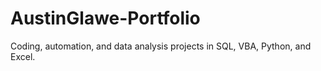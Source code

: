 # AustinGlawe-Portfolio
Coding, automation, and data analysis projects in SQL, VBA, Python, and Excel.
